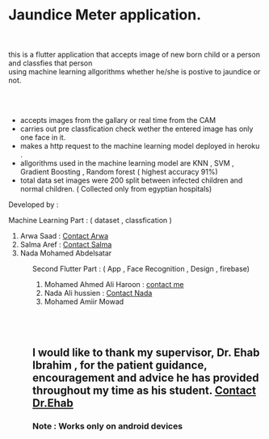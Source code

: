 <h1> Jaundice Meter application. </h1>
<br>
<br> 
this is a flutter application that accepts image  of new born child or a person and classfies that person  <br> 
using machine learning allgorithms whether he/she is postive to jaundice or not.

<br> <br>


<ul>
<li> accepts images from the gallary or real time from the CAM </li>
<li> carries out pre classfication check wether the entered image has only one face in it. </li>
<li> makes a http request to the machine learning model deployed in heroku .</li>
<li>allgorithms used in the machine learning model are KNN , SVM , Gradient Boosting , Random forest ( highest accuracy 91%) </li>
<li>total data set images were 200 split between  infected children and normal children. ( Collected only from egyptian hospitals)</li>
</ul>

Developed by :

Machine Learning Part : ( dataset , classfication )
<ol>
<li> Arwa Saad : <a href = "arwasaad812@gmail.com" > Contact Arwa </a></li>
<li> Salma Aref  : <a href = "salmaaref20220@gmail.com"> Contact Salma </a> </li>
<li> Nada Mohamed Abdelsatar </li> 
<ol>
Second Flutter Part : ( App , Face Recognition  , Design , firebase)
<ol>
<li>Mohamed Ahmed Ali Haroon : <a href= "mohamedharoon286@gmail.com" > contact me </a> </li>
<li>Nada Ali hussien : <a href = "nada.alii.hussien800@gmail.com"> Contact Nada </a></li>
<li> Mohamed Amiir Mowad </li>
</ol>

<br/>
<br/>
<br/>

<h2> I would like to thank my supervisor, Dr. Ehab Ibrahim , for the patient guidance, encouragement
and advice he has provided throughout my time as his student. <a href="engehab245@gmail.com"> Contact Dr.Ehab </a> </h2>

<h3> Note : Works only on android devices </h3>
